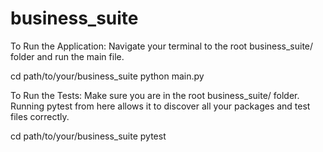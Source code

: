# business_suite

To Run the Application:
Navigate your terminal to the root business_suite/ folder and run the main file.

cd path/to/your/business_suite
python main.py

To Run the Tests:
Make sure you are in the root business_suite/ folder. Running pytest from here allows it to discover all your packages and test files correctly.

cd path/to/your/business_suite
pytest
